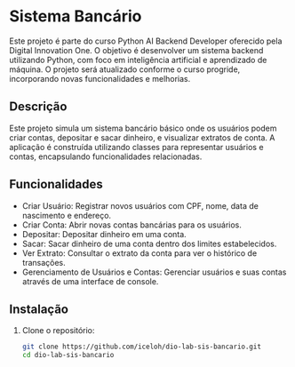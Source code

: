 # Sistema Bancário

Este projeto é parte do curso Python AI Backend Developer oferecido pela Digital Innovation One. O objetivo é desenvolver um sistema backend utilizando Python, com foco em inteligência artificial e aprendizado de máquina. O projeto será atualizado conforme o curso progride, incorporando novas funcionalidades e melhorias.

## Descrição

Este projeto simula um sistema bancário básico onde os usuários podem criar contas, depositar e sacar dinheiro, e visualizar extratos de conta. A aplicação é construída utilizando classes para representar usuários e contas, encapsulando funcionalidades relacionadas.

## Funcionalidades

- Criar Usuário: Registrar novos usuários com CPF, nome, data de nascimento e endereço.
- Criar Conta: Abrir novas contas bancárias para os usuários.
- Depositar: Depositar dinheiro em uma conta.
- Sacar: Sacar dinheiro de uma conta dentro dos limites estabelecidos.
- Ver Extrato: Consultar o extrato da conta para ver o histórico de transações.
- Gerenciamento de Usuários e Contas: Gerenciar usuários e suas contas através de uma interface de console.

## Instalação

1. Clone o repositório:
   ```bash
   git clone https://github.com/iceloh/dio-lab-sis-bancario.git
   cd dio-lab-sis-bancario

